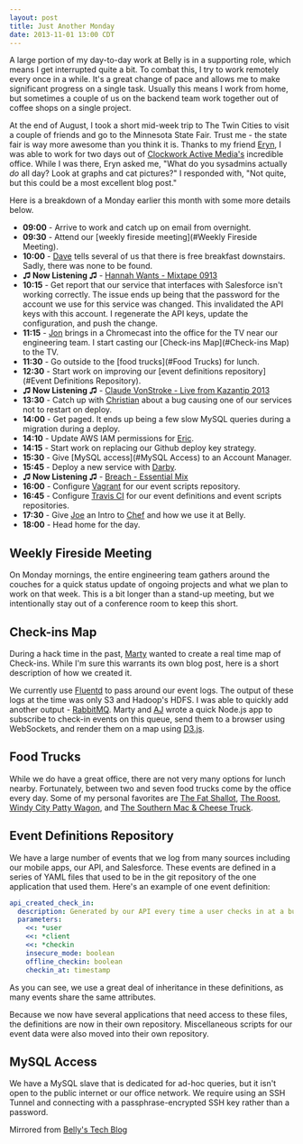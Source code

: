 ```yaml
---
layout: post
title: Just Another Monday
date: 2013-11-01 13:00 CDT
---
```


A large portion of my day-to-day work at Belly is in a supporting role, which means I get interrupted quite a bit. To combat this, I try to work remotely every once in a while. It's a great change of pace and allows me to make significant progress on a single task. Usually this means I work from home, but sometimes a couple of us on the backend team work together out of coffee shops on a single project.

At the end of August, I took a short mid-week trip to The Twin Cities to visit a couple of friends and go to the Minnesota State Fair. Trust me - the state fair is way more awesome than you think it is. Thanks to my friend [Eryn](https://twitter.com/eryno), I was able to work for two days out of [Clockwork Active Media's](http://www.clockwork.net/) incredible office. While I was there, Eryn asked me, "What do you sysadmins actually *do* all day? Look at graphs and cat pictures?" I responded with, "Not quite, but this could be a most excellent blog post."

<!-- more -->

Here is a breakdown of a Monday earlier this month with some more details below.

 * **09:00** - Arrive to work and catch up on email from overnight.
 * **09:30** - Attend our [weekly fireside meeting](#Weekly Fireside Meeting).
 * **10:00** - [Dave](https://twitter.com/davearel) tells several of us that there is free breakfast downstairs. Sadly, there was none to be found.
 * **♫ Now Listening ♫** - [Hannah Wants - Mixtape 0913](https://soundcloud.com/hannah_wants/hannah-wants-mixtape-0913)
 * **10:15** - Get report that our service that interfaces with Salesforce isn't working correctly. The issue ends up being that the password for the account we use for this service was changed. This invalidated the API keys with this account. I regenerate the API keys, update the configuration, and push the change.
 * **11:15** - [Jon](https://github.com/jonwhite) brings in a Chromecast into the office for the TV near our engineering team. I start casting our [Check-ins Map](#Check-ins Map) to the TV.
 * **11:30** - Go outside to the [food trucks](#Food Trucks) for lunch.
 * **12:30** - Start work on improving our [event definitions repository](#Event Definitions Repository).
 * **♫ Now Listening ♫** - [Claude VonStroke - Live from Kazantip 2013](https://soundcloud.com/flapj4ck/claude-vonstroke-live-from)
 * **13:30** - Catch up with [Christian](https://twitter.com/christianvozar) about a bug causing one of our services not to restart on deploy.
 * **14:00** - Get paged. It ends up being a few slow MySQL queries during a migration during a deploy.
 * **14:10** - Update AWS IAM permissions for [Eric](https://twitter.com/erickerr).
 * **14:15** - Start work on replacing our Github deploy key strategy.
 * **15:30** - Give [MySQL access](#MySQL Access) to an Account Manager.
 * **15:45** - Deploy a new service with [Darby](https://twitter.com/darbyfrey).
 * **♫ Now Listening ♫** - [Breach - Essential Mix](https://soundcloud.com/breach-uk/breach-radio-1-essential-mix-6)
 * **16:00** - Configure [Vagrant](http://www.vagrantup.com/) for our event scripts repository.
 * **16:45** - Configure [Travis CI](http://about.travis-ci.org/) for our event definitions and event scripts repositories.
 * **17:30** - Give [Joe](https://twitter.com/joedivs) an Intro to [Chef](https://www.chef.io/) and how we use it at Belly.
 * **18:00** - Head home for the day.

<a name="Weekly Fireside Meeting"></a>

## Weekly Fireside Meeting

On Monday mornings, the entire engineering team gathers around the couches for a quick status update of ongoing projects and what we plan to work on that week. This is a bit longer than a stand-up meeting, but we intentionally stay out of a conference room to keep this short.

<a name="Check-ins Map"></a>

## Check-ins Map

During a hack time in the past, [Marty](https://twitter.com/martytrzpit) wanted to create a real time map of Check-ins. While I'm sure this warrants its own blog post, here is a short description of how we created it.

We currently use [Fluentd](http://fluentd.org/) to pass around our event logs. The output of these logs at the time was only S3 and Hadoop's HDFS. I was able to quickly add another output - [RabbitMQ](http://www.rabbitmq.com/). Marty and [AJ](https://twitter.com/ajself) wrote a quick Node.js app to subscribe to check-in events on this queue, send them to a browser using WebSockets, and render them on a map using [D3.js](http://d3js.org/).

<a name="Food Trucks"></a>

## Food Trucks

While we do have a great office, there are not very many options for lunch nearby. Fortunately, between two and seven food trucks come by the office every day. Some of my personal favorites are [The Fat Shallot](https://twitter.com/thefatshallot), [The Roost](https://twitter.com/TheRoostTruck), [Windy City Patty Wagon](https://twitter.com/WattyPagon), and [The Southern Mac & Cheese Truck](https://twitter.com/thesouthernmac).

<a name="Event Definitions Repository"></a>

## Event Definitions Repository

We have a large number of events that we log from many sources including our mobile apps, our API, and Salesforce. These events are defined in a series of YAML files that used to be in the git repository of the one application that used them. Here's an example of one event definition:

```yaml
api_created_check_in:
  description: Generated by our API every time a user checks in at a business
  parameters:
    <<: *user
    <<: *client
    <<: *checkin
    insecure_mode: boolean
    offline_checkin: boolean
    checkin_at: timestamp
```

As you can see, we use a great deal of inheritance in these definitions, as many events share the same attributes.

Because we now have several applications that need access to these files, the definitions are now in their own repository. Miscellaneous scripts for our event data were also moved into their own repository.

<a name="MySQL Access"></a>

## MySQL Access
We have a MySQL slave that is dedicated for ad-hoc queries, but it isn't open to the public internet or our office network. We require using an SSH Tunnel and connecting with a passphrase-encrypted SSH key rather than a password.

Mirrored from [Belly's Tech Blog](https://tech.bellycard.com/blog/just-another-monday/)
